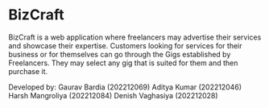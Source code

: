 # BizCraft
 BizCraft is a web application where  freelancers may advertise their  services and showcase their  expertise. Customers looking for  services for their business or for  themselves can go through the Gigs  established by Freelancers. They  may select any gig that is suited for  them and then purchase it.

Developed by:
    Gaurav Bardia (202212069)
    Aditya Kumar (202212046)
    Harsh Mangroliya (202212084)
    Denish Vaghasiya (202212028)
